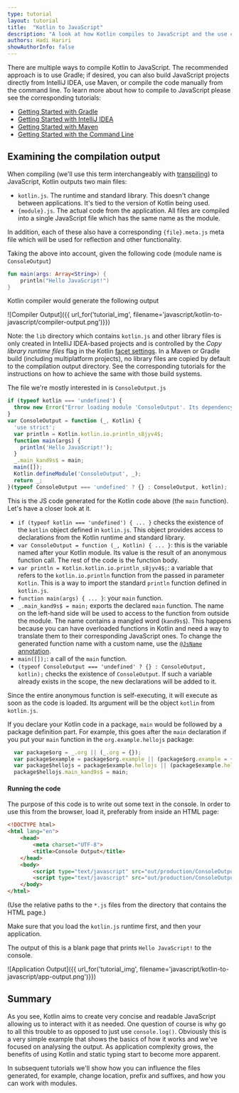 ```yaml
---
type: tutorial
layout: tutorial
title:  "Kotlin to JavaScript"
description: "A look at how Kotlin compiles to JavaScript and the use cases for that."
authors: Hadi Hariri 
showAuthorInfo: false
---
```


There are multiple ways to compile Kotlin to JavaScript.
The recommended approach is to use Gradle; if desired, you can also build JavaScript projects directly from
IntelliJ IDEA, use Maven, or compile the code manually from the command line.
To learn more about how to compile to JavaScript please see the corresponding tutorials:
 
* [Getting Started with Gradle](../getting-started-gradle/getting-started-with-gradle.html)
* [Getting Started with IntelliJ IDEA](../getting-started-idea/getting-started-with-intellij-idea.html)
* [Getting Started with Maven](../getting-started-maven/getting-started-with-maven.html)
* [Getting Started with the Command Line](../getting-started-command-line/command-line-library-js.html)


## Examining the compilation output

When compiling (we'll use this term interchangeably with [transpiling](https://en.wiktionary.org/wiki/transpile)) to JavaScript, Kotlin outputs two main files:

* `kotlin.js`. The runtime and standard library. This doesn't change between applications. It's tied to the version of Kotlin being used.
* `{module}.js`. The actual code from the application. All files are compiled into a single JavaScript file which has the same name as the module.

In addition, each of these also have a corresponding `{file}.meta.js` meta file which will be used for reflection and other functionality. 

Taking the above into account, given the following code (module name is `ConsoleOutput`)

<div class="sample" markdown="1" data-target-platform="js" theme="idea">

```kotlin
fun main(args: Array<String>) {
    println("Hello JavaScript!")
}
```
</div>

Kotlin compiler would generate the following output

   ![Compiler Output]({{ url_for('tutorial_img', filename='javascript/kotlin-to-javascript/compiler-output.png')}})
   
Note: the `lib` directory which contains `kotlin.js` and other library files is only created in IntelliJ IDEA-based projects and is controlled by the *Copy library runtime files* flag in the Kotlin [facet settings](https://www.jetbrains.com/help/idea/facets.html). In a Maven or Gradle build (including multiplatform projects), no library files are copied by default to the compilation output directory. See the corresponding tutorials for the instructions on how to achieve the same with those build systems.

The file we're mostly interested in is `ConsoleOutput.js`

<div class="sample" markdown="1" theme="idea" mode="js">

```javascript
if (typeof kotlin === 'undefined') {
  throw new Error("Error loading module 'ConsoleOutput'. Its dependency 'kotlin' was not found. /* ... */");
}
var ConsoleOutput = function (_, Kotlin) {
  'use strict';
  var println = Kotlin.kotlin.io.println_s8jyv4$;
  function main(args) {
    println('Hello JavaScript!');
  }
  _.main_kand9s$ = main;
  main([]);
  Kotlin.defineModule('ConsoleOutput', _);
  return _;
}(typeof ConsoleOutput === 'undefined' ? {} : ConsoleOutput, kotlin);
```
</div>

This is the JS code generated for the Kotlin code above (the `main` function). Let's have a closer look at it.
* `if (typeof kotlin === 'undefined') { ... }` checks the existence of the `kotlin` object defined in `kotlin.js`. This object provides access to declarations from the Kotlin runtime and standard library.
* `var ConsoleOutput = function (_, Kotlin) { ... }`: this is the variable named after your Kotlin module. Its value is the result of an anonymous function call. The rest of the code is the function body.
* `var println = Kotlin.kotlin.io.println_s8jyv4$;`: a variable that refers to the `kotlin.io.println` function from the passed in parameter `Kotlin`. This is a way to import the standard `println` function defined in `kotlin.js`.
* `function main(args) { ... }`: your `main` function.
* `_.main_kand9s$ = main;` exports the declared `main` function. The name on the left-hand side will be used to access to the function from outside the module. The name contains a mangled word (`kand9s$`). 
This happens because you can have overloaded functions in Kotlin and need a way to translate them to their corresponding JavaScript ones.
To change the generated function name with a custom name, use the [`@JsName` annotation](/docs/reference/js-to-kotlin-interop.html#jsname-annotation).
* `main([]);`: a call of the `main` function.
* `(typeof ConsoleOutput === 'undefined' ? {} : ConsoleOutput, kotlin);` checks the existence of `ConsoleOutput`. If such a variable already exists in the scope, the new declarations will be added to it. 

Since the entire anonymous function is self-executing, it will execute as soon as the code is loaded. Its argument will be the object `kotlin` from `kotlin.js`.

If you declare your Kotlin code in a package, `main` would be followed by a package definition part. For example, this goes after the `main` declaration if you put your `main` function in the `org.example.hellojs` package:
 
<div class="sample" markdown="1" theme="idea" mode="js">
 
```javascript
  var package$org = _.org || (_.org = {});
  var package$example = package$org.example || (package$org.example = {});
  var package$hellojs = package$example.hellojs || (package$example.hellojs = {});
  package$hellojs.main_kand9s$ = main;
```
</div>

#### Running the code

The purpose of this code is to write out some text in the console. In order to use this from the browser, load it, preferably from inside an HTML page:

<div class="sample" markdown="1" theme="idea" mode="xml" auto-indent="false">

```html
<!DOCTYPE html>
<html lang="en">
    <head>
        <meta charset="UTF-8">
        <title>Console Output</title>
    </head>
    <body>
        <script type="text/javascript" src="out/production/ConsoleOutput/lib/kotlin.js"></script>
        <script type="text/javascript" src="out/production/ConsoleOutput/ConsoleOutput.js"></script>
    </body>
</html>
```
</div>

(Use the relative paths to the `*.js` files from the directory that contains the HTML page.)

Make sure that you load the `kotlin.js` runtime first, and then your application.

The output of this is a blank page that prints `Hello JavaScript!` to the console.

   ![Application Output]({{ url_for('tutorial_img', filename='javascript/kotlin-to-javascript/app-output.png')}})

## Summary

As you see, Kotlin aims to create very concise and readable JavaScript allowing us to interact with it as needed. One question of course is why go to 
all this trouble to as opposed to just use `console.log()`. Obviously this is a very simple example that shows the basics of how it works and we've focused on analysing the output. As application complexity grows, the benefits 
of using Kotlin and static typing start to become more apparent.

In subsequent tutorials we'll show how you can influence the files generated, for example, change location, prefix and suffixes, and how you can work with modules.
